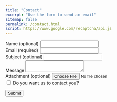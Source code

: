 ```yaml
---
title: "Contact"
excerpt: "Use the form to send an email"
sitemap: false
permalink: /contact.html
script: https://www.google.com/recaptcha/api.js
---
```


<!-- script src='https://www.google.com/recaptcha/api.js'></script>

Use the form below to contact me:

<form action="https://liveformhq.com/form/5f7c455f-dcb4-407c-9fbd-53efdf569d82" method="POST" accept-charset="utf-8" role=form>
  <input type="hidden" name="_utf8" value="✓">

  <!--
    NOTE: This is an optional field, if your form has a field named '_redirect',
    The user will be redirected to this page after the submission is saved
  -->
  <input type="hidden" value="/contact_ty.html" name="_redirect" />

<div class='form-group'>
  <label for="name">Name (optional)</label>
  <input class='form-control' type="text" id="name" name="name">
  </div>

<div class='form-group'>
  <label for="email">Email (required)</label>
  <input class='form-control' type="text" id="email" name="email"> 
  </div>
  
  <div class='form-group'>
  <label for="subject">Subject (optional)</label>
  <input class='form-control' type="text" id="subject" name="subject"> <br />
  </div>
  
  <div class='form-group'>
   <label for="message">Message</label>
   <textarea class='form-control' id="message" name="message"></textarea>
  </div>
  
 <div class="form-group">
   <label>Attachment (optional)</label>
    <input type="file" name='file' class="form-control">
  </div>
  
   <div class="checkbox">
    <label>
      <input type="checkbox" name='contact' value='Yes'> Do you want us to contact you?
      <input type='hidden' name='contact' value='No'>
    </label>
  </div>
  
  <div class="g-recaptcha" data-sitekey="6LcBYXcUAAAAACf5KlZ3lCem0rPKPa_avSyyW9Zv"></div> 

  <button type="submit">Submit</button>
  
</form>
